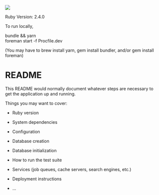 <img src='https://app.codeship.com/projects/3fc7f200-09b8-0135-65c0-72e222cc42c8/status?branch=master' />

Ruby Version: 2.4.0

To run locally, 

bundle && yarn
<br/>
foreman start -f Procfile.dev

(You may have to brew install yarn, gem install bundler, and/or gem install foreman)



# README

This README would normally document whatever steps are necessary to get the
application up and running.

Things you may want to cover:

* Ruby version

* System dependencies

* Configuration

* Database creation

* Database initialization

* How to run the test suite

* Services (job queues, cache servers, search engines, etc.)

* Deployment instructions

* ...
